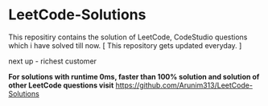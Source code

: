# LeetCode-Solutions
This repositiry contains the solution of LeetCode, CodeStudio questions which i have solved till now. [ This repository gets updated everyday. ] 

next up - richest customer

**For solutions with runtime 0ms, faster than 100% solution and solution of other LeetCode questions visit**
https://github.com/Arunim313/LeetCode-Solutions


